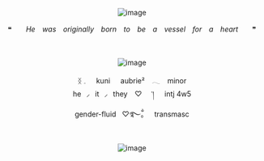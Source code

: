 <div align="center">

![image](https://github.com/user-attachments/assets/16447e7e-6c58-42d0-807b-9ec7d8f8ab66)

❝　　*He　was　originally　born　to　be　a　vessel　for　a　heart*　　❞

<div align="center">　

<div align="center">

![image](https://github.com/user-attachments/assets/9fa8de91-21f9-456a-9369-a06be838b1b1)

<div align="center"> ᛝ 𓈒⠀⠀kuni⠀⠀aubrie²⠀ 𓂃 ⠀minor
<div align="center"> he⠀⸝⠀it⠀⸝⠀they⠀ ♡ ⠀  ་།⠀⠀intj 4w5
<div align="center"> gender-fluid      ♡࿐ྂ。      transmasc

<div align="center">　
<div align="center">

![image](https://github.com/user-attachments/assets/3063b7a7-bbf7-4edc-a248-b6e0caeb568b)



